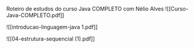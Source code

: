 Roteiro de estudos do curso Java COMPLETO com Nélio Alves
![[Curso-Java-COMPLETO.pdf]]



![[introducao-linguagem-java 1.pdf]]

![[04-estrutura-sequencial (1).pdf]]